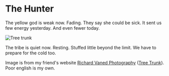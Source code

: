 # The Hunter

The yellow god is weak now. Fading. They say she could be sick. It sent us few energy yesterday. And even fewer today.

![Tree trunk](https://www.richard-vanek.eu/wp-content/uploads/2016/10/2016-10-08-4773-e.web_.jpg)

The tribe is quiet now. Resting. Stuffed little beyond the limit. We have to prepare for the cold too.


Image is from my friend's website [Richard Vaned Photography](https://www.richard-vanek.eu/) ([Tree Trunk](https://www.richard-vanek.eu/2016/10/12/tree-trunk/)). Poor english is my own.